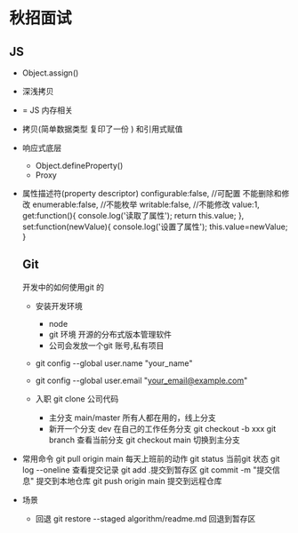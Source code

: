 # 秋招面试

## JS
- Object.assign() 
- 深浅拷贝
- = JS 内存相关 
- 拷贝(简单数据类型 复印了一份 ) 和引用式赋值 

- 响应式底层
    - Object.defineProperty()
    - Proxy 

- 属性描述符(property descriptor)
  configurable:false, //可配置  不能删除和修改
  enumerable:false, //不能枚举
  writable:false, //不能修改
  value:1,
  get:function(){
    console.log('读取了属性');
    return this.value;
  },
  set:function(newValue){
    console.log('设置了属性');
    this.value=newValue;
  }

  ## Git
  开发中的如何使用git 的

  - 安装开发环境
      - node
      - git 环境 开源的分布式版本管理软件
      - 公司会发放一个git 账号,私有项目



  - git config --global user.name "your_name"
  - git config --global user.email "your_email@example.com"
  - 入职 git clone 公司代码
     - 主分支 main/master
         所有人都在用的，线上分支
     - 新开一个分支 dev 
        在自己的工作任务分支
        git checkout -b xxx
        git branch 查看当前分支
        git checkout main 切换到主分支



 - 常用命令
     git pull origin main 每天上班前的动作
     git status 当前git 状态
     git log --oneline  查看提交记录
     git add .提交到暂存区
     git commit -m "提交信息" 提交到本地仓库
     git push origin main  提交到远程仓库

- 场景
    - 回退 
    git restore --staged algorithm/readme.md 回退到暂存区


     
     








